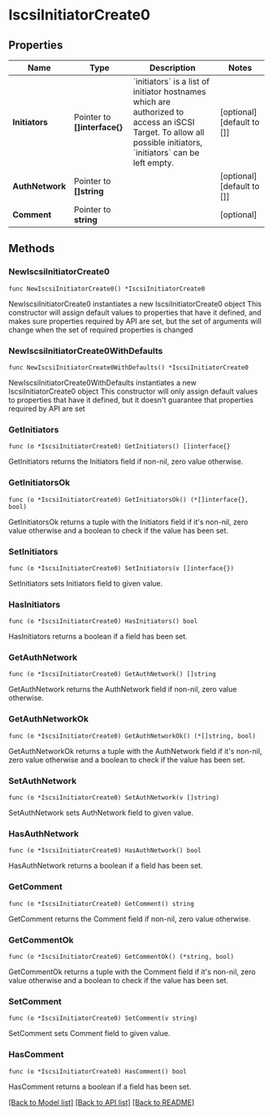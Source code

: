 # IscsiInitiatorCreate0

## Properties

Name | Type | Description | Notes
------------ | ------------- | ------------- | -------------
**Initiators** | Pointer to **[]interface{}** | &#x60;initiators&#x60; is a list of initiator hostnames which are authorized to access an iSCSI Target. To allow all possible initiators, &#x60;initiators&#x60; can be left empty. | [optional] [default to []]
**AuthNetwork** | Pointer to **[]string** |  | [optional] [default to []]
**Comment** | Pointer to **string** |  | [optional] 

## Methods

### NewIscsiInitiatorCreate0

`func NewIscsiInitiatorCreate0() *IscsiInitiatorCreate0`

NewIscsiInitiatorCreate0 instantiates a new IscsiInitiatorCreate0 object
This constructor will assign default values to properties that have it defined,
and makes sure properties required by API are set, but the set of arguments
will change when the set of required properties is changed

### NewIscsiInitiatorCreate0WithDefaults

`func NewIscsiInitiatorCreate0WithDefaults() *IscsiInitiatorCreate0`

NewIscsiInitiatorCreate0WithDefaults instantiates a new IscsiInitiatorCreate0 object
This constructor will only assign default values to properties that have it defined,
but it doesn't guarantee that properties required by API are set

### GetInitiators

`func (o *IscsiInitiatorCreate0) GetInitiators() []interface{}`

GetInitiators returns the Initiators field if non-nil, zero value otherwise.

### GetInitiatorsOk

`func (o *IscsiInitiatorCreate0) GetInitiatorsOk() (*[]interface{}, bool)`

GetInitiatorsOk returns a tuple with the Initiators field if it's non-nil, zero value otherwise
and a boolean to check if the value has been set.

### SetInitiators

`func (o *IscsiInitiatorCreate0) SetInitiators(v []interface{})`

SetInitiators sets Initiators field to given value.

### HasInitiators

`func (o *IscsiInitiatorCreate0) HasInitiators() bool`

HasInitiators returns a boolean if a field has been set.

### GetAuthNetwork

`func (o *IscsiInitiatorCreate0) GetAuthNetwork() []string`

GetAuthNetwork returns the AuthNetwork field if non-nil, zero value otherwise.

### GetAuthNetworkOk

`func (o *IscsiInitiatorCreate0) GetAuthNetworkOk() (*[]string, bool)`

GetAuthNetworkOk returns a tuple with the AuthNetwork field if it's non-nil, zero value otherwise
and a boolean to check if the value has been set.

### SetAuthNetwork

`func (o *IscsiInitiatorCreate0) SetAuthNetwork(v []string)`

SetAuthNetwork sets AuthNetwork field to given value.

### HasAuthNetwork

`func (o *IscsiInitiatorCreate0) HasAuthNetwork() bool`

HasAuthNetwork returns a boolean if a field has been set.

### GetComment

`func (o *IscsiInitiatorCreate0) GetComment() string`

GetComment returns the Comment field if non-nil, zero value otherwise.

### GetCommentOk

`func (o *IscsiInitiatorCreate0) GetCommentOk() (*string, bool)`

GetCommentOk returns a tuple with the Comment field if it's non-nil, zero value otherwise
and a boolean to check if the value has been set.

### SetComment

`func (o *IscsiInitiatorCreate0) SetComment(v string)`

SetComment sets Comment field to given value.

### HasComment

`func (o *IscsiInitiatorCreate0) HasComment() bool`

HasComment returns a boolean if a field has been set.


[[Back to Model list]](../README.md#documentation-for-models) [[Back to API list]](../README.md#documentation-for-api-endpoints) [[Back to README]](../README.md)



